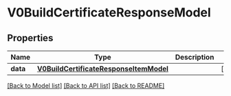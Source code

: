# V0BuildCertificateResponseModel

## Properties
Name | Type | Description | Notes
------------ | ------------- | ------------- | -------------
**data** | [**V0BuildCertificateResponseItemModel**](V0BuildCertificateResponseItemModel.md) |  | [optional] 

[[Back to Model list]](../README.md#documentation-for-models) [[Back to API list]](../README.md#documentation-for-api-endpoints) [[Back to README]](../README.md)


